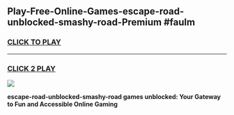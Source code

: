 
## Play-Free-Online-Games-escape-road-unblocked-smashy-road-Premium #faulm
<h3>
<a href="https://premium.freeplayer.one?title=escape-road-unblocked-smashy-road&ref=8M">CLICK TO PLAY</a></h3>
<hr>

<h3>
<a href="https://premium.freeplayer.one?title=escape-road-unblocked-smashy-road&ref=8M">CLICK 2 PLAY</a>
  
</h3>

<a href="https://premium.freeplayer.one?title=escape-road-unblocked-smashy-road&ref=8M"><img src="https://clearcache.store/games.png"></a>


**escape-road-unblocked-smashy-road games unblocked: Your Gateway to Fun and Accessible Online Gaming**
